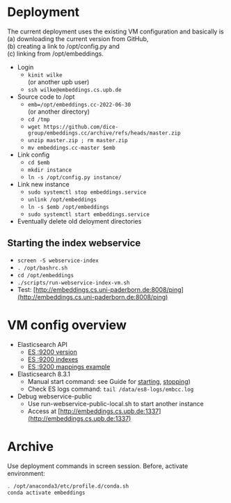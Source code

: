 # Deployment

The current deployment uses the existing VM configuration and basically is  
(a) downloading the current version from GitHub,  
(b) creating a link to /opt/config.py and  
(c) linking from /opt/embeddings.

- Login
    - `kinit wilke`  
      (or another upb user)
    - `ssh wilke@embeddings.cs.upb.de`
- Source code to /opt
    - `emb=/opt/embeddings.cc-2022-06-30`  
      (or another directory)
    - `cd /tmp`
    - `wget https://github.com/dice-group/embeddings.cc/archive/refs/heads/master.zip`
    - `unzip master.zip ; rm master.zip`
    - `mv embeddings.cc-master $emb`
- Link config
    - `cd $emb`
    - `mkdir instance`
    - `ln -s /opt/config.py instance/`
- Link new instance
    - `sudo systemctl stop embeddings.service`
    - `unlink /opt/embeddings`
    - `ln -s $emb /opt/embeddings`
    - `sudo systemctl start embeddings.service`
- Eventually delete old deloyment directories


## Starting the index webservice

- `screen -S webservice-index`
- `. /opt/bashrc.sh`
- `cd /opt/embeddings`
- `./scripts/run-webservice-index-vm.sh`
- Test: [http://embeddings.cs.uni-paderborn.de:8008/ping](http://embeddings.cs.uni-paderborn.de:8008/ping)


# VM config overview

- Elasticsearch API
    - [ES :9200 version](https://embeddings.cs.upb.de:9200/)
    - [ES :9200 indexes](https://embeddings.cs.upb.de:9200/_cat/indices)
    - [ES :9200 mappings example](https://embeddings.cs.upb.de:9200/dbpedia_en_fr_15k_procrustes/_mapping)
- Elasticsearch 8.3.1
    - Manual start command: see Guide for [starting](https://www.elastic.co/guide/en/elasticsearch/reference/8.3/starting-elasticsearch.html), [stopping](https://www.elastic.co/guide/en/elasticsearch/reference/8.3/stopping-elasticsearch.html))
    - Check ES logs command: `tail /data/es8-logs/embcc.log`
- Debug webservice-public
    - Use run-webservice-public-local.sh to start another instance
    - Access at [http://embeddings.cs.upb.de:1337](http://embeddings.cs.upb.de:1337)

# Archive

Use deployment commands in screen session.
Before, activate environment:

```bash
. /opt/anaconda3/etc/profile.d/conda.sh
conda activate embeddings
